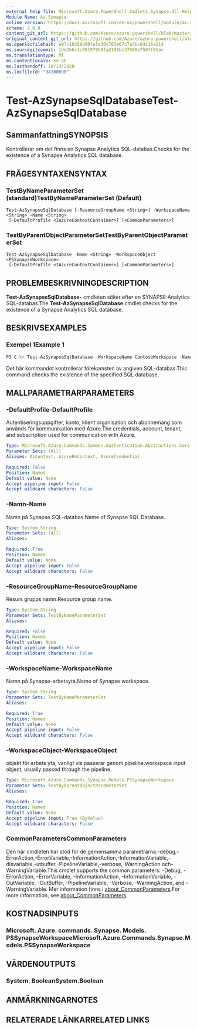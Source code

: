 ```yaml
---
external help file: Microsoft.Azure.PowerShell.Cmdlets.Synapse.dll-Help.xml
Module Name: Az.Synapse
online version: https://docs.microsoft.com/en-us/powershell/module/az.synapse/test-azsynapsesqldatabase
schema: 2.0.0
content_git_url: https://github.com/Azure/azure-powershell/blob/master/src/Synapse/Synapse/help/Test-AzSynapseSqlDatabase.md
original_content_git_url: https://github.com/Azure/azure-powershell/blob/master/src/Synapse/Synapse/help/Test-AzSynapseSqlDatabase.md
ms.openlocfilehash: e97c10359d00fefa30c783e67c7a3bc64c16a214
ms.sourcegitcommit: 1de2b6c3c99197958fa2101bc37680e7507f91ac
ms.translationtype: MT
ms.contentlocale: sv-SE
ms.lasthandoff: 10/13/2020
ms.locfileid: "94100690"
---
```

# <span data-ttu-id="b5712-101">Test-AzSynapseSqlDatabase</span><span class="sxs-lookup"><span data-stu-id="b5712-101">Test-AzSynapseSqlDatabase</span></span>

## <span data-ttu-id="b5712-102">Sammanfattning</span><span class="sxs-lookup"><span data-stu-id="b5712-102">SYNOPSIS</span></span>
<span data-ttu-id="b5712-103">Kontrollerar om det finns en Synapse Analytics SQL-databas.</span><span class="sxs-lookup"><span data-stu-id="b5712-103">Checks for the existence of a Synapse Analytics SQL database.</span></span>

## <span data-ttu-id="b5712-104">FRÅGESYNTAXEN</span><span class="sxs-lookup"><span data-stu-id="b5712-104">SYNTAX</span></span>

### <span data-ttu-id="b5712-105">TestByNameParameterSet (standard)</span><span class="sxs-lookup"><span data-stu-id="b5712-105">TestByNameParameterSet (Default)</span></span>
```
Test-AzSynapseSqlDatabase [-ResourceGroupName <String>] -WorkspaceName <String> -Name <String>
 [-DefaultProfile <IAzureContextContainer>] [<CommonParameters>]
```

### <span data-ttu-id="b5712-106">TestByParentObjectParameterSet</span><span class="sxs-lookup"><span data-stu-id="b5712-106">TestByParentObjectParameterSet</span></span>
```
Test-AzSynapseSqlDatabase -Name <String> -WorkspaceObject <PSSynapseWorkspace>
 [-DefaultProfile <IAzureContextContainer>] [<CommonParameters>]
```

## <span data-ttu-id="b5712-107">PROBLEMBESKRIVNING</span><span class="sxs-lookup"><span data-stu-id="b5712-107">DESCRIPTION</span></span>
<span data-ttu-id="b5712-108">**Test-AzSynapseSqlDatabase-** cmdleten söker efter en SYNAPSE Analytics SQL-databas.</span><span class="sxs-lookup"><span data-stu-id="b5712-108">The **Test-AzSynapseSqlDatabase** cmdlet checks for the existence of a Synapse Analytics SQL database.</span></span>

## <span data-ttu-id="b5712-109">BESKRIVS</span><span class="sxs-lookup"><span data-stu-id="b5712-109">EXAMPLES</span></span>

### <span data-ttu-id="b5712-110">Exempel 1</span><span class="sxs-lookup"><span data-stu-id="b5712-110">Example 1</span></span>
```powershell
PS C:\> Test-AzSynapseSqlDatabase -WorkspaceName ContosoWorkspace -Name ContosoSqlDatabase
```

<span data-ttu-id="b5712-111">Det här kommandot kontrollerar förekomsten av angiven SQL-databas.</span><span class="sxs-lookup"><span data-stu-id="b5712-111">This command checks the existence of the specified SQL database.</span></span>

## <span data-ttu-id="b5712-112">MALLPARAMETRAR</span><span class="sxs-lookup"><span data-stu-id="b5712-112">PARAMETERS</span></span>

### <span data-ttu-id="b5712-113">-DefaultProfile</span><span class="sxs-lookup"><span data-stu-id="b5712-113">-DefaultProfile</span></span>
<span data-ttu-id="b5712-114">Autentiseringsuppgifter, konto, klient organisation och abonnemang som används för kommunikation med Azure.</span><span class="sxs-lookup"><span data-stu-id="b5712-114">The credentials, account, tenant, and subscription used for communication with Azure.</span></span>

```yaml
Type: Microsoft.Azure.Commands.Common.Authentication.Abstractions.Core.IAzureContextContainer
Parameter Sets: (All)
Aliases: AzContext, AzureRmContext, AzureCredential

Required: False
Position: Named
Default value: None
Accept pipeline input: False
Accept wildcard characters: False
```

### <span data-ttu-id="b5712-115">-Namn</span><span class="sxs-lookup"><span data-stu-id="b5712-115">-Name</span></span>
<span data-ttu-id="b5712-116">Namn på Synapse SQL-databas.</span><span class="sxs-lookup"><span data-stu-id="b5712-116">Name of Synapse SQL Database.</span></span>

```yaml
Type: System.String
Parameter Sets: (All)
Aliases:

Required: True
Position: Named
Default value: None
Accept pipeline input: False
Accept wildcard characters: False
```

### <span data-ttu-id="b5712-117">-ResourceGroupName</span><span class="sxs-lookup"><span data-stu-id="b5712-117">-ResourceGroupName</span></span>
<span data-ttu-id="b5712-118">Resurs grupps namn.</span><span class="sxs-lookup"><span data-stu-id="b5712-118">Resource group name.</span></span>

```yaml
Type: System.String
Parameter Sets: TestByNameParameterSet
Aliases:

Required: False
Position: Named
Default value: None
Accept pipeline input: False
Accept wildcard characters: False
```

### <span data-ttu-id="b5712-119">-WorkspaceName</span><span class="sxs-lookup"><span data-stu-id="b5712-119">-WorkspaceName</span></span>
<span data-ttu-id="b5712-120">Namn på Synapse-arbetsyta.</span><span class="sxs-lookup"><span data-stu-id="b5712-120">Name of Synapse workspace.</span></span>

```yaml
Type: System.String
Parameter Sets: TestByNameParameterSet
Aliases:

Required: True
Position: Named
Default value: None
Accept pipeline input: False
Accept wildcard characters: False
```

### <span data-ttu-id="b5712-121">-WorkspaceObject</span><span class="sxs-lookup"><span data-stu-id="b5712-121">-WorkspaceObject</span></span>
<span data-ttu-id="b5712-122">objekt för arbets yta, vanligt vis passerar genom pipeline.</span><span class="sxs-lookup"><span data-stu-id="b5712-122">workspace input object, usually passed through the pipeline.</span></span>

```yaml
Type: Microsoft.Azure.Commands.Synapse.Models.PSSynapseWorkspace
Parameter Sets: TestByParentObjectParameterSet
Aliases:

Required: True
Position: Named
Default value: None
Accept pipeline input: True (ByValue)
Accept wildcard characters: False
```

### <span data-ttu-id="b5712-123">CommonParameters</span><span class="sxs-lookup"><span data-stu-id="b5712-123">CommonParameters</span></span>
<span data-ttu-id="b5712-124">Den här cmdleten har stöd för de gemensamma parametrarna:-debug,-ErrorAction,-ErrorVariable,-InformationAction,-InformationVariable,-disvariable,-utbuffer,-PipelineVariable,-verbose,-WarningAction och-WarningVariable.</span><span class="sxs-lookup"><span data-stu-id="b5712-124">This cmdlet supports the common parameters: -Debug, -ErrorAction, -ErrorVariable, -InformationAction, -InformationVariable, -OutVariable, -OutBuffer, -PipelineVariable, -Verbose, -WarningAction, and -WarningVariable.</span></span> <span data-ttu-id="b5712-125">Mer information finns i [about_CommonParameters](http://go.microsoft.com/fwlink/?LinkID=113216).</span><span class="sxs-lookup"><span data-stu-id="b5712-125">For more information, see [about_CommonParameters](http://go.microsoft.com/fwlink/?LinkID=113216).</span></span>

## <span data-ttu-id="b5712-126">KOSTNADS</span><span class="sxs-lookup"><span data-stu-id="b5712-126">INPUTS</span></span>

### <span data-ttu-id="b5712-127">Microsoft. Azure. commands. Synapse. Models. PSSynapseWorkspace</span><span class="sxs-lookup"><span data-stu-id="b5712-127">Microsoft.Azure.Commands.Synapse.Models.PSSynapseWorkspace</span></span>

## <span data-ttu-id="b5712-128">VÄRDEN</span><span class="sxs-lookup"><span data-stu-id="b5712-128">OUTPUTS</span></span>

### <span data-ttu-id="b5712-129">System. Boolean</span><span class="sxs-lookup"><span data-stu-id="b5712-129">System.Boolean</span></span>

## <span data-ttu-id="b5712-130">ANMÄRKNINGAR</span><span class="sxs-lookup"><span data-stu-id="b5712-130">NOTES</span></span>

## <span data-ttu-id="b5712-131">RELATERADE LÄNKAR</span><span class="sxs-lookup"><span data-stu-id="b5712-131">RELATED LINKS</span></span>
